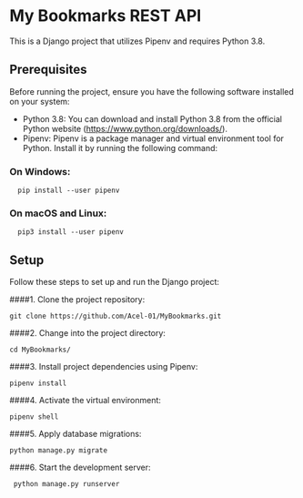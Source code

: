 # My Bookmarks REST API

This is a Django project that utilizes Pipenv and requires Python 3.8.

## Prerequisites

Before running the project, ensure you have the following software installed on your system:

- Python 3.8: You can download and install Python 3.8 from the official Python website (https://www.python.org/downloads/).
- Pipenv: Pipenv is a package manager and virtual environment tool for Python. Install it by running the following command:

### On Windows:


      pip install --user pipenv

### On macOS and Linux:


      pip3 install --user pipenv

## Setup

Follow these steps to set up and run the Django project:


####1. Clone the project repository:
   

    git clone https://github.com/Acel-01/MyBookmarks.git


####2. Change into the project directory:
   
   
    cd MyBookmarks/


####3. Install project dependencies using Pipenv:
   
    
    pipenv install


####4. Activate the virtual environment:


    pipenv shell


####5. Apply database migrations:
   

    python manage.py migrate


####6. Start the development server:
   

     python manage.py runserver